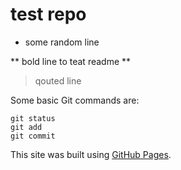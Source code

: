 # test repo
* some random line

** bold line to teat  readme **

> qouted line

Some basic Git commands are:
```
git status
git add
git commit
```

This site was built using [GitHub Pages](https://pages.github.com/). 

